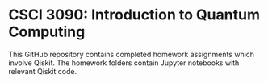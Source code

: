 # CSCI 3090: Introduction to Quantum Computing

This GitHub repository contains completed homework assignments which involve Qiskit. The homework folders contain Jupyter notebooks with relevant Qiskit code.

